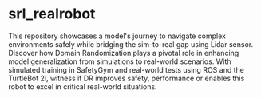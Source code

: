 # srl_realrobot
This repository showcases a model's journey to navigate complex environments safely while bridging the sim-to-real gap using Lidar sensor. Discover how Domain Randomization plays a pivotal role in enhancing model generalization from simulations to real-world scenarios. With simulated training in SafetyGym and real-world tests using ROS and the TurtleBot 2i, witness if DR improves safety, performance or enables this robot to excel in critical real-world situations.
